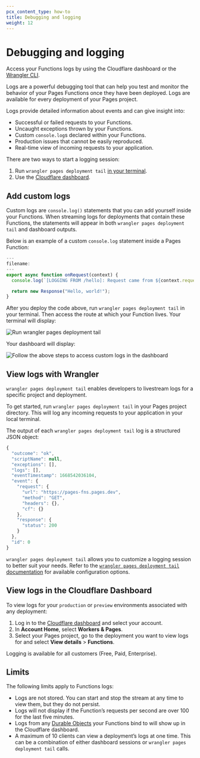 ```yaml
---
pcx_content_type: how-to
title: Debugging and logging
weight: 12
---
```


# Debugging and logging

Access your Functions logs by using the Cloudflare dashboard or the [Wrangler CLI](/workers/wrangler/commands/#deployment-tail).

Logs are a powerful debugging tool that can help you test and monitor the behavior of your Pages Functions once they have been deployed. Logs are available for every deployment of your Pages project.

Logs provide detailed information about events and can give insight into:

* Successful or failed requests to your Functions.
* Uncaught exceptions thrown by your Functions.
* Custom `console.log`s declared within your Functions.
* Production issues that cannot be easily reproduced.
* Real-time view of incoming requests to your application.

There are two ways to start a logging session:

1. Run `wrangler pages deployment tail` [in your terminal](/pages/functions/debugging-and-logging/#view-logs-with-wrangler).
2. Use the [Cloudflare dashboard](/pages/functions/debugging-and-logging/#view-logs-in-the-cloudflare-dashboard).

## Add custom logs

Custom logs are `console.log()` statements that you can add yourself inside your Functions. When streaming logs for deployments that contain these Functions, the statements will appear in both `wrangler pages deployment tail` and dashboard outputs.

Below is an example of a custom `console.log` statement  inside a Pages Function:

```js
---
filename:
---
export async function onRequest(context) {
  console.log(`[LOGGING FROM /hello]: Request came from ${context.request.url}`);

  return new Response("Hello, world!");
}
```

After you deploy the code above, run `wrangler pages deployment tail` in your terminal. Then access the route at which your Function lives. Your terminal will display:

![Run `wrangler pages deployment tail`](/images/pages/platform/functions/wrangler-custom-logs.png)

Your dashboard will display:

![Follow the above steps to access custom logs in the dashboard](/images/pages/platform/functions/dash-custom-logs.png)

## View logs with Wrangler

`wrangler pages deployment tail` enables developers to livestream logs for a specific project and deployment.

To get started, run `wrangler pages deployment tail` in your Pages project directory. This will log any incoming requests to your application in your local terminal.

The output of each `wrangler pages deployment tail` log is a structured JSON object:

```js
{
  "outcome": "ok",
  "scriptName": null,
  "exceptions": [],
  "logs": [],
  "eventTimestamp": 1668542036104,
  "event": {
    "request": {
      "url": "https://pages-fns.pages.dev",
      "method": "GET",
      "headers": {},
      "cf": {}
    },
    "response": {
      "status": 200
    }
  },
  "id": 0
}
```

`wrangler pages deployment tail` allows you to customize a logging session to better suit your needs. Refer to the [`wrangler pages deployment tail` documentation](/workers/wrangler/commands/#deployment-tail) for available configuration options.

## View logs in the Cloudflare Dashboard

To view logs for your `production` or `preview` environments associated with any deployment:

1. Log in to the [Cloudflare dashboard](https://dash.cloudflare.com/) and select your account.
2. In **Account Home**, select **Workers & Pages**.
3. Select your Pages project, go to the deployment you want to view logs for and select **View details** > **Functions**.

Logging is available for all customers (Free, Paid, Enterprise).

## Limits

The following limits apply to Functions logs:

* Logs are not stored. You can start and stop the stream at any time to view them, but they do not persist.
* Logs will not display if the Function’s requests per second are over 100 for the last five minutes.
* Logs from any [Durable Objects](/pages/functions/bindings/#durable-object-namespaces) your Functions bind to will show up in the Cloudflare dashboard.
* A maximum of 10 clients can view a deployment’s logs at one time. This can be a combination of either dashboard sessions or `wrangler pages deployment tail` calls.
